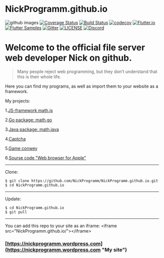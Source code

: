 # NickProgramm.github.io
![github images](https://blog.allo.ua/wp-content/uploads/GitHub-1.jpg)
[![Coverage Status](https://camo.githubusercontent.com/ea3c18d5349275645685c4c97e5c624f12015de2/68747470733a2f2f636f766572616c6c732e696f2f7265706f732f6769746875622f616e6f6f62626176612f7675652d636f64652d636f7665726167652f62616467652e7376673f6272616e63683d6d6173746572)](https://coveralls.io/)
[![Build Status](https://secure.travis-ci.org/yiisoft/yii.png)](https://travis-ci.org)
[![codecov](https://codecov.io/gh/felangel/Bloc/branch/master/graph/badge.svg)](https://codecov.io)
[![Flutter.io](https://img.shields.io/badge/Flutter-Website-deepskyblue.svg)](https://flutter.io)
[![Flutter Samples](https://img.shields.io/badge/Flutter-Samples-teal.svg?longCache=true)](http://fluttersamples.com)
[![Gitter](https://badges.gitter.im/NickProgramm/community.svg)](https://gitter.im/NickProgramm/community?utm_source=badge&utm_medium=badge&utm_campaign=pr-badge)
[![LICENSE](https://camo.githubusercontent.com/8f54547853cfad57acfc8e06e6008cc296cda34d/68747470733a2f2f696d672e736869656c64732e696f2f62616467652f6c6963656e73652d417061636865253230322d626c75652e737667)](https://github.com/NickProgramm/NickProgramm.github.io/blob/master/LICENSE)
[![Discord](https://NickProgramm.github.io/discord.svg)](https://discord.gg/ZU4zkJ8)
# Welcome to the official file server web developer Nick on github.
>Many people reject web programming, but they don’t understand that this is their whole life.

Here you can find my programs, as well as import them to your website as a framework.

My projects:

1.[JS-framework math.js](https://NickProgramm.github.io/math.js "JS-framework math.js")

2.[Go package: math.go](https://NickProgramm.github.io/math.go "Go package: math.go")

3.[Java package: math.java](https://NickProgramm.github.io/math.java "Java package: math.java")

4.[Captcha](https://NickProgramm.github.io/captcha.php "Captcha on PHP")

5.[Game conwey](https://NickProgramm.github.io/conwey.go)

6.[Sourse code "Web browser for Apple"](https://NickProgramm.github.io/webBrowser.zip "Download")

---

Clone:
```
$ git clone https://github.com/NickProgramm/NickProgramm.github.io.git
$ cd NickProgramm.github.io
```

---

Update:
```
$ cd NickProgramm.github.io
$ git pull
```

---

You can add this repo to your site as an iframe:
&lt;iframe src="NickProgramm.github.io/">&lt;/iframe>
### [https://nickprogramm.wordpress.com](https://nickprogramm.wordpress.com "My site")
